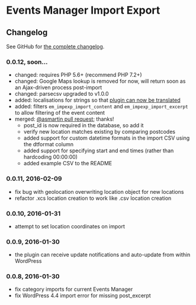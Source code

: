 # Events Manager Import Export

## Changelog

See GitHub for [the complete changelog](https://github.com/webaware/events-manager-import-export/blob/master/changelog.md).

### 0.0.12, soon...

* changed: requires PHP 5.6+ (recommend PHP 7.2+)
* changed: Google Maps lookup is removed for now, will return soon as an Ajax-driven process post-import
* changed: parsecsv upgraded to v1.0.0
* added: localisations for strings so that [plugin can now be translated](https://translate.webaware.com.au/glotpress/projects/events-manager-import-export/)
* added: filters `em_impexp_import_content` and `em_impexp_import_excerpt` to allow filtering of the event content
* merged: [@asmartin pull request](https://github.com/webaware/events-manager-import-export/pull/1); thanks!
  - post_id is now required in the database, so add it
  - verify new location matches existing by comparing postcodes
  - added support for custom datetime formats in the import CSV using the dtformat column
  - added support for specifying start and end times (rather than hardcoding 00:00:00)
  - added example CSV to the README

### 0.0.11, 2016-02-09

* fix bug with geolocation overwriting location object for new locations
* refactor .xcs location creation to work like .csv location creation

### 0.0.10, 2016-01-31

* attempt to set location coordinates on import

### 0.0.9, 2016-01-30

* the plugin can receive update notifications and auto-update from within WordPress

### 0.0.8, 2016-01-30

* fix category imports for current Events Manager
* fix WordPress 4.4 import error for missing post_excerpt
